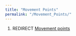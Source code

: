 ```yaml
---
title: "Movement Points"
permalink: "/Movement_Points/"
---
```


1.  REDIRECT [Movement points](Movement_points "wikilink")